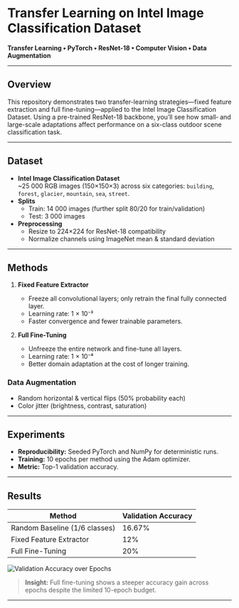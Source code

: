 # Transfer Learning on Intel Image Classification Dataset

**Transfer Learning • PyTorch • ResNet-18 • Computer Vision • Data Augmentation**

---

## Overview

This repository demonstrates two transfer-learning strategies—fixed feature extraction and full fine-tuning—applied to the Intel Image Classification Dataset. Using a pre-trained ResNet-18 backbone, you’ll see how small‐ and large-scale adaptations affect performance on a six-class outdoor scene classification task.

---

## Dataset

- **Intel Image Classification Dataset**  
  ~25 000 RGB images (150×150×3) across six categories: `building`, `forest`, `glacier`, `mountain`, `sea`, `street`.  
- **Splits**  
  - Train: 14 000 images (further split 80/20 for train/validation)  
  - Test: 3 000 images  
- **Preprocessing**  
  - Resize to 224×224 for ResNet-18 compatibility  
  - Normalize channels using ImageNet mean & standard deviation  

---

## Methods

1. **Fixed Feature Extractor**  
   - Freeze all convolutional layers; only retrain the final fully connected layer.  
   - Learning rate: 1 × 10⁻³  
   - Faster convergence and fewer trainable parameters.

2. **Full Fine-Tuning**  
   - Unfreeze the entire network and fine-tune all layers.  
   - Learning rate: 1 × 10⁻⁴  
   - Better domain adaptation at the cost of longer training.

### Data Augmentation

- Random horizontal & vertical flips (50% probability each)  
- Color jitter (brightness, contrast, saturation)  

---

## Experiments

- **Reproducibility:** Seeded PyTorch and NumPy for deterministic runs.  
- **Training:** 10 epochs per method using the Adam optimizer.  
- **Metric:** Top-1 validation accuracy.

---

## Results

| Method                      | Validation Accuracy |
| --------------------------- | ------------------- |
| Random Baseline (1/6 classes) | 16.67%            |
| Fixed Feature Extractor     | 12%                 |
| Full Fine-Tuning            | 20%                 |

![Validation Accuracy over Epochs](figures/validation_accuracy.png)

> **Insight:** Full fine-tuning shows a steeper accuracy gain across epochs despite the limited 10-epoch budget.

---
